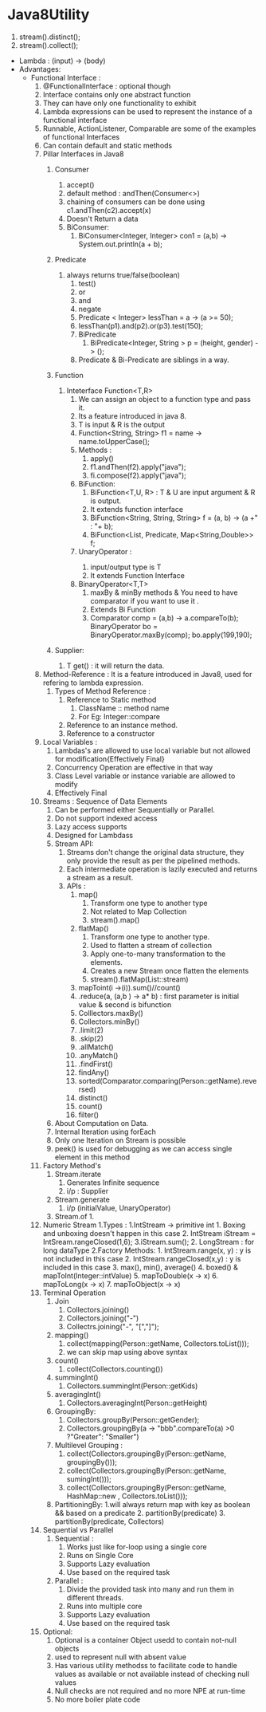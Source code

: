 # Java8Utility
1. stream().distinct();
2. stream().collect();
- Lambda : (input) -> (body)
- Advantages: 
    - Functional Interface : 
        1. @FunctionalInterface : optional though
        2. Interface contains only one abstract function
        3. They can have only one functionality to exhibit
        4. Lambda expressions can be used to represent the instance of a functional interface
        5. Runnable, ActionListener, Comparable are some of the examples of functional Interfaces
        6. Can contain default and static methods
        7. Pillar Interfaces in Java8
            1. Consumer
                1. accept()
                2. default method : andThen(Consumer<>)
                3. chaining of consumers can be done using c1.andThen(c2).accept(x)
                4. Doesn't Return a data
                5. BiConsumer: 
                    1. BiConsumer<Integer, Integer> con1 = (a,b) -> System.out.println(a + b);
            2. Predicate
                1. always returns true/false(boolean)
                    1. test()
                    2. or
                    3. and
                    4. negate
                    5. Predicate < Integer> lessThan = a -> (a >= 50);
                    6. lessThan(p1).and(p2).or(p3).test(150);
                    7. BiPredicate
                        1. BiPredicate<Integer, String > p = (height, gender) -> ();
                    8. Predicate & Bi-Predicate are siblings in a way.
            3. Function
                1. Inteterface Function<T,R> 
                    1. We can assign an object to a function type and pass it. 
                    2. Its a feature introduced in java 8.
                    3. T is input & R is the output
                    4. Function<String, String> f1 = name -> name.toUpperCase();
                    5. Methods : 
                        1. apply()
                        2. f1.andThen(f2).apply("java");
                        3. fi.compose(f2).apply("java");
                    6. BiFunction: 
                        1. BiFunction<T,U, R>    : T & U are input argument & R is output.
                        2. It extends function interface
                        3. BiFunction<String, String, String> f = (a, b) -> (a +" : "+ b);
                        4. BiFunction<List<Person>, Predicate<Person>, Map<String,Double>> f;
                    7. UnaryOperator<T> :
                        1. input/output type is T
                        2. It extends Function Interface
                    8. BinaryOperator<T,T>
                        1. maxBy & minBy methods & You need to have comparator if you want to use it .
                        2. Extends Bi Function
                        3. Comparator<Integer> comp = (a,b) -> a.compareTo(b);
                            BinaryOperator<Integer> bo = BinaryOperator.maxBy(comp);
                            bo.apply(199,190);
                    
            4. Supplier<T>: 
                1. T get() : it will return the data. 
        8. Method-Reference : It is a feature introduced in Java8, used for refering to lambda expression.
            1. Types of Method Reference : 
                1. Reference to Static method
                    1. ClassName :: method name
                    2. For Eg: Integer::compare
                2. Reference to an instance method.
                3. Reference to a constructor
        9. Local Variables : 
            1. Lambdas's are allowed to use local variable but not allowed for modification{Effectively Final}
            2. Concurrency Operation are effective in that way
            3. Class Level variable or instance variable are allowed to modify
            4. Effectively Final
        10. Streams : Sequence of Data Elements
            1. Can be performed either Sequentially or Parallel.
            2. Do not support indexed access
            3. Lazy access supports
            4. Designed for Lambdass
            5. Stream API: 
                1. Streams don't change the original data structure, they only provide the result as per the pipelined methods.
                2. Each intermediate operation is lazily executed and returns a stream as a result.
                3. APIs : 
                    1. map()
                        1. Transform one type to another type
                        2. Not related to Map   Collection
                        3. stream().map()
                    2. flatMap()
                        1. Transform one type to another type.
                        2. Used to flatten a stream of collection
                        3. Apply one-to-many transformation to the elements.
                        4. Creates a new Stream once flatten the elements
                        5. stream().flatMap(List::stream)
                    3. mapToint(i ->(i)).sum()//count()
                    4. .reduce(a, (a,b ) -> a* b) : first parameter is initial value & second is bifunction
                    5. Colllectors.maxBy()
                    6. Collectors.minBy()
                    7. .limit(2)
                    8. .skip(2)
                    9. .allMatch()
                    10. .anyMatch()
                    11. .findFirst()
                    12. findAny()
                    13. sorted(Comparator.comparing(Person::getName).reversed)
                    14. distinct()
                    15. count()
                    16. filter()
            6. About Computation on Data.
            7. Internal Iteration using forEach
            8. Only one Iteration on Stream is possible
            9. peek() is used for debugging as we can access single element in this method
        11. Factory Method's
            1. Stream.iterate
                1. Generates Infinite sequence
                2. i/p : Supplier
            2. Stream.generate
                1. i/p (initialValue, UnaryOperator)
            3. Stream.of
                1. 
        12. Numeric Stream
            1.Types : 
                1.IntStream -> primitive int 
                    1. Boxing and unboxing doesn't happen in this case
                    2. IntStream iStream = IntSream.rangeClosed(1,6);
                    3.iStream.sum();
                2. LongStream : for long dataType
            2.Factory Methods: 
                1. IntStream.range(x, y) : y is not included in this case
                2. IntStream.rangeClosed(x,y) : y is included in this case
                3. max(), min(), average()
                4. boxed() & mapToInt(Integer::intValue)
                5. mapToDouble(x -> x)
                6. mapToLong(x -> x)
                7. mapToObject(x -> x)
        13. Terminal Operation
            1. Join
                1. Collectors.joining()
                2. Collectors.joining("-")
                2. Collectrs.joining("-", "[","]");
            2. mapping()
                1. collect(mapping(Person::getName, Collectors.toList()));
                2. we can skip map using above syntax
            3. count()
                1. collect(Collectors.counting())
            4. summingInt()
                1. Collectors.summingInt(Person::getKids)
            5. averagingInt()
                1. Collectors.averagingInt(Person::getHeight)
            6. GroupingBy:
                1. Collectors.groupBy(Person::getGender);
                2. Collectors.groupingBy(a -> "bbb".compareTo(a) >0 ?"Greater": "Smaller")
            7. Multilevel Grouping : 
                1. collect(Collectors.groupingBy(Person::getName, groupingBy()));
                2. collect(Collectors.groupingBy(Person::getName, sumingInt()));
                3. collect(Collectors.groupingBy(Person::getName, HashMap::new , Collectors.toList()));
            8. PartitioningBy: 
                1.will always return map with key as boolean && based on a predicate
                2. partitionBy(predicate)
                3. partitionBy(predicate, Collectors)
        14. Sequential vs Parallel
            1. Sequential : 
                1. Works just like for-loop using a single core 
                2. Runs on Single Core
                3. Supports Lazy evaluation
                4. Use based on the required task
            2. Parallel : 
                1. Divide the provided task into many and run them in different threads.
                2. Runs into multiple core
                3. Supports Lazy evaluation
                4. Use based on the required task
        15. Optional: 
            1. Optional is a container Object usedd to contain not-null objects
            2. used to represent null with absent value
            3. Has various utility methodss to facilitate code to handle values as available or not available instead of checking null values
            4. Null checks are not required and no more NPE at run-time
            5. No more boiler plate code
            
                
                
                            
             
                
                
        
                
        
         
    
        